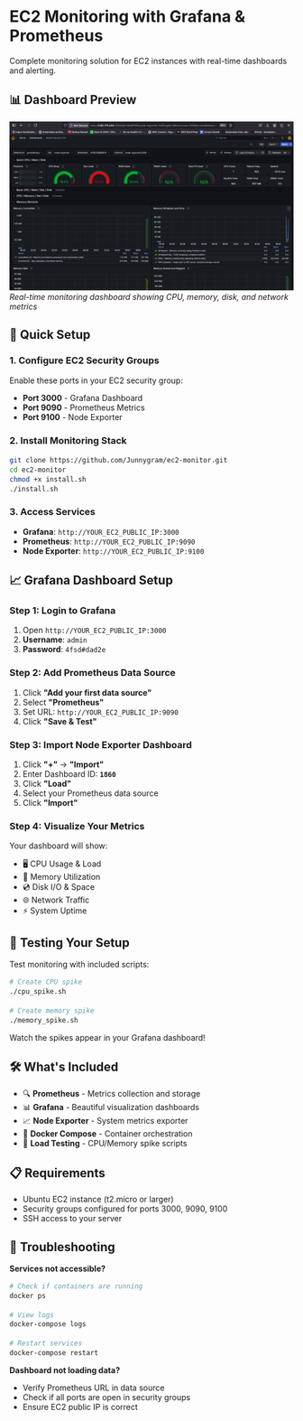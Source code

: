 # EC2 Monitoring with Grafana & Prometheus

Complete monitoring solution for EC2 instances with real-time dashboards and alerting.

## 📊 Dashboard Preview

![EC2 Monitoring Dashboard](screenshot.png)
_Real-time monitoring dashboard showing CPU, memory, disk, and network metrics_

## 🚀 Quick Setup

### 1. Configure EC2 Security Groups

Enable these ports in your EC2 security group:

- **Port 3000** - Grafana Dashboard
- **Port 9090** - Prometheus Metrics
- **Port 9100** - Node Exporter

### 2. Install Monitoring Stack

```bash
git clone https://github.com/Junnygram/ec2-monitor.git
cd ec2-monitor
chmod +x install.sh
./install.sh
```

### 3. Access Services

- **Grafana**: `http://YOUR_EC2_PUBLIC_IP:3000`
- **Prometheus**: `http://YOUR_EC2_PUBLIC_IP:9090`
- **Node Exporter**: `http://YOUR_EC2_PUBLIC_IP:9100`

## 📈 Grafana Dashboard Setup

### Step 1: Login to Grafana

1. Open `http://YOUR_EC2_PUBLIC_IP:3000`
2. **Username**: `admin`
3. **Password**: `4fsd#dad2e`

### Step 2: Add Prometheus Data Source

1. Click **"Add your first data source"**
2. Select **"Prometheus"**
3. Set URL: `http://YOUR_EC2_PUBLIC_IP:9090`
4. Click **"Save & Test"**

### Step 3: Import Node Exporter Dashboard

1. Click **"+"** → **"Import"**
2. Enter Dashboard ID: **`1860`**
3. Click **"Load"**
4. Select your Prometheus data source
5. Click **"Import"**

### Step 4: Visualize Your Metrics

Your dashboard will show:

- 🖥️ CPU Usage & Load
- 💾 Memory Utilization
- 💿 Disk I/O & Space
- 🌐 Network Traffic
- ⚡ System Uptime

## 🧪 Testing Your Setup

Test monitoring with included scripts:

```bash
# Create CPU spike
./cpu_spike.sh

# Create memory spike
./memory_spike.sh
```

Watch the spikes appear in your Grafana dashboard!

## 🛠️ What's Included

- 🔍 **Prometheus** - Metrics collection and storage
- 📊 **Grafana** - Beautiful visualization dashboards
- 📈 **Node Exporter** - System metrics exporter
- 🐳 **Docker Compose** - Container orchestration
- 🧪 **Load Testing** - CPU/Memory spike scripts

## 📋 Requirements

- Ubuntu EC2 instance (t2.micro or larger)
- Security groups configured for ports 3000, 9090, 9100
- SSH access to your server

## 🔧 Troubleshooting

**Services not accessible?**

```bash
# Check if containers are running
docker ps

# View logs
docker-compose logs

# Restart services
docker-compose restart
```

**Dashboard not loading data?**

- Verify Prometheus URL in data source
- Check if all ports are open in security groups
- Ensure EC2 public IP is correct
